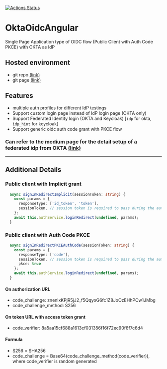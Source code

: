 [![Actions Status](https://github.com/blackjackyau/okta-oidc-angular/workflows/Node%20CI/badge.svg)](https://github.com/blackjackyau/okta-oidc-angular/actions)

# OktaOidcAngular
Single Page Application type of OIDC flow (Public Client with Auth Code PKCE) with OKTA as IdP

## Hosted environment
- git repo [(link)](https://github.com/blackjackyau/okta-oidc-angular-page)
- git page [(link)](https://blackjackyau.github.io/okta-oidc-angular-page/)

## Features
- multiple auth profiles for different IdP testings
- Support custom login page instead of IdP login page (OKTA only)
- Support Federated Identity login (OKTA and Keycloak) [`idp` for okta, `idp_hint` for keycloak]
- Support generic oidc auth code grant with PKCE flow

### Can refer to the medium page for the detail setup of a federated idp from OKTA [(link)](https://ysyau.medium.com/okta-oidc-federated-idp-setup-with-saml-2-0-demo-project-f88fb4153ec5)

---

## Additional Details

### Public client with Implicit grant
```typescript
  async signInRedirectImplicit(sessionToken: string) {
    const params = {
      responseType: ['id_token', 'token'],
      sessionToken, // session token is required to pass during the auth service, if not it will call okta
    };
    await this.authService.loginRedirect(undefined, params);
  }
```

### Public client with Auth Code PKCE

``` typescript
  async signInRedirectPKCEAuthCode(sessionToken: string) {
    const params = {
      responseType: ['code'],
      sessionToken, // session token is required to pass during the auth service, if not it will call okta
      pkce: true
    };
    await this.authService.loginRedirect(undefined, params);
  }
```

#### On authorization URL
- code_challenge: znenlxKPjR5jJ2_f5QqyoG6fc1Z8JoOzEHhPCw1JMbg
- code_challenge_method: S256

#### On token URL with access token grant
- code_verifier: 8a5aa15cf688a1613cf031356f16f72ec90f6f7c6d4

#### Formula
- S256 = SHA256
- code_challenge = Base64(code_challenge_method(code_verifier)), where code_verifier is random generated
